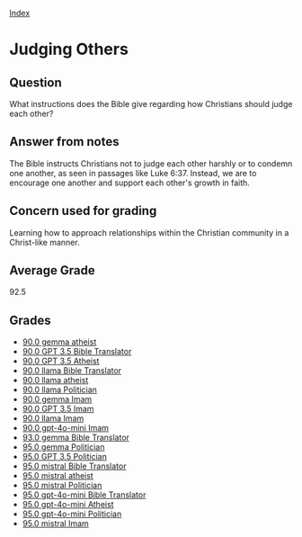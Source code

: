
[Index](../../index.md)
# Judging Others
## Question
What instructions does the Bible give regarding how Christians should judge each other?

## Answer from notes
The Bible instructs Christians not to judge each other harshly or to condemn one another, as seen in passages like Luke 6:37. Instead, we are to encourage one another and support each other's growth in faith.

## Concern used for grading
Learning how to approach relationships within the Christian community in a Christ-like manner.

## Average Grade
92.5

## Grades
 * [90.0 gemma atheist](../answers/gemma_atheist/Judging_Others.md)
 * [90.0 GPT 3.5 Bible Translator](../answers/GPT_3.5_Bible_Translator/Judging_Others.md)
 * [90.0 GPT 3.5 Atheist](../answers/GPT_3.5_Atheist/Judging_Others.md)
 * [90.0 llama Bible Translator](../answers/llama_Bible_Translator/Judging_Others.md)
 * [90.0 llama atheist](../answers/llama_atheist/Judging_Others.md)
 * [90.0 llama Politician](../answers/llama_Politician/Judging_Others.md)
 * [90.0 gemma Imam](../answers/gemma_Imam/Judging_Others.md)
 * [90.0 GPT 3.5 Imam](../answers/GPT_3.5_Imam/Judging_Others.md)
 * [90.0 llama Imam](../answers/llama_Imam/Judging_Others.md)
 * [90.0 gpt-4o-mini Imam](../answers/gpt-4o-mini_Imam/Judging_Others.md)
 * [93.0 gemma Bible Translator](../answers/gemma_Bible_Translator/Judging_Others.md)
 * [95.0 gemma Politician](../answers/gemma_Politician/Judging_Others.md)
 * [95.0 GPT 3.5 Politician](../answers/GPT_3.5_Politician/Judging_Others.md)
 * [95.0 mistral Bible Translator](../answers/mistral_Bible_Translator/Judging_Others.md)
 * [95.0 mistral atheist](../answers/mistral_atheist/Judging_Others.md)
 * [95.0 mistral Politician](../answers/mistral_Politician/Judging_Others.md)
 * [95.0 gpt-4o-mini Bible Translator](../answers/gpt-4o-mini_Bible_Translator/Judging_Others.md)
 * [95.0 gpt-4o-mini Atheist](../answers/gpt-4o-mini_Atheist/Judging_Others.md)
 * [95.0 gpt-4o-mini Politician](../answers/gpt-4o-mini_Politician/Judging_Others.md)
 * [95.0 mistral Imam](../answers/mistral_Imam/Judging_Others.md)
